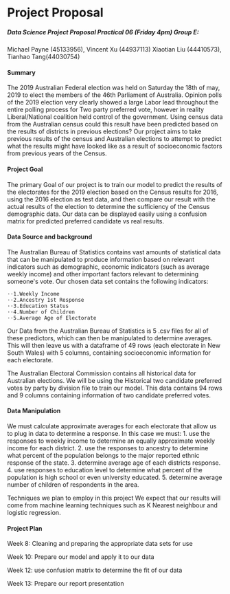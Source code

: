 # Project Proposal

##### Data Science Project Proposal Practical 06 (Friday 4pm) Group E:

Michael Payne (45133956), Vincent Xu (44937113) Xiaotian Liu (44410573), Tianhao Tang(44030754)

#### Summary

The 2019 Australian Federal election was held on Saturday the 18th of may, 2019 to elect the members of the 46th Parliament of Australia. Opinion polls of the 2019 election very clearly showed a large Labor lead throughout the entire polling process for Two party preferred vote, however in reality Liberal/National coalition held control of the government. Using census data from the Australian census could this result have been predicted based on the results of districts in previous elections? Our project aims to take previous results of the census and Australian elections to attempt to predict what the results might have looked like as a result of socioeconomic factors from previous years of the Census.

#### Project Goal

The primary Goal of our project is to train our model to predict the results of the electorates for the 2019 election based on the Census results for 2016, using the 2016 election as test data, and then compare our result with the actual results of the election to determine the sufficiency of the Census demographic data. Our data can be displayed easily using a confusion matrix for predicted preferred candidate vs real results.

#### Data Source and background

The Australian Bureau of Statistics contains vast amounts of statistical data that can be manipulated to produce information based on relevant indicators such as demographic, economic indicators (such as average weekly income) and other important factors relevant to determining someone's vote. Our chosen data set contains the following indicators:

```
⋅⋅1.Weekly Income
⋅⋅2.Ancestry 1st Response
⋅⋅3.Education Status
⋅⋅4.Number of Children 
⋅⋅5.Average Age of Electorate
```

Our Data from the Australian Bureau of Statistics is 5 .csv files for all of these predictors, which can then be manipulated to determine averages. This will then leave us with a dataframe of 49 rows (each electorate in New South Wales) with 5 columns, containing socioeconomic information for each electorate.

The Australian Electoral Commission contains all historical data for Australian elections. We will be using the Historical two candidate preferred votes by party by division file to train our model. This data contains 94 rows and 9 columns containing information of two candidate preferred votes.

#### Data Manipulation

We must calculate approximate averages for each electorate that allow us to plug in data to determine a response. In this case we must: 1. use the responses to weekly income to determine an equally approximate weekly income for each district. 2. use the responses to ancestry to determine what percent of the population belongs to the major reported ethnic response of the state. 3. determine average age of each districts response. 4. use responses to education level to determine what percent of the population is high school or even university educated. 5. determine average number of children of respondents in the area.

Techniques we plan to employ in this project We expect that our results will come from machine learning techniques such as K Nearest neighbour and logistic regression.

#### Project Plan

Week 8: Cleaning and preparing the appropriate data sets for use

Week 10: Prepare our model and apply it to our data

Week 12: use confusion matrix to determine the fit of our data

Week 13: Prepare our report presentation